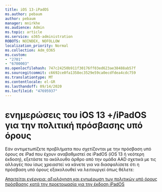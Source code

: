 ```yaml
---
title: iOS 13-iPadOS
ms.author: pebaum
author: pebaum
manager: mnirkhe
ms.audience: Admin
ms.topic: article
ms.service: o365-administration
ROBOTS: NOINDEX, NOFOLLOW
localization_priority: Normal
ms.collection: Adm_O365
ms.custom:
- "2701"
- "6700003"
ms.openlocfilehash: 747c24250b911f30176ff03ed623ae38488ab57f
ms.sourcegitcommit: c6692ce0fa1358ec3529e59ca0ecdfdea4cdc759
ms.translationtype: MT
ms.contentlocale: el-GR
ms.lasthandoff: 09/14/2020
ms.locfileid: "47695937"
---
```

# <a name="ios-13--ipados-updates-for-conditional-access-policy"></a>ενημερώσεις του iOS 13 +/iPadOS για την πολιτική πρόσβασης υπό όρους

Εάν αντιμετωπίζετε προβλήματα που σχετίζονται με την πρόσβαση υπό όρους σε iPad που έχουν αναβαθμιστεί σε iPadOS (iOS 13 ή νεότερη έκδοση), εξετάστε το ακόλουθο άρθρο από την ομάδα AAD σχετικά με τις αλλαγές που ίσως χρειαστεί να κάνετε για να διασφαλίσετε ότι η πρόσβαση υπό όρους εξακολουθεί να λειτουργεί όπως θέλετε:

[Απαιτείται ενέργεια: αξιολόγηση και ενημέρωση των πολιτικών υπό όρους πρόσβασης κατά την προετοιμασία για την έκδοση iPadOS](https://support.microsoft.com/help/4521038/action-required-update-conditional-access-policies-for-ipados)